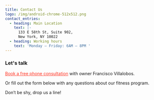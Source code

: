 ```yaml
---
title: Contact Us
logo: /img/android-chrome-512x512.png
contact_entries:
  - heading: Main Location
    text: |-
      133 E 58th St, Suite 902, 
      New York, NY 10022
  - heading: Working hours
    text: 'Monday – Friday: 6AM – 8PM '
---
```

<h3 class="f4 b lh-title mb2">Let's talk</h3>

<a href="https://calendly.com/isfny/15min" target="blank" style="color: #f32">Book a free phone consultation</a> with owner Francisco Villalobos. 

Or fill out the form below with any questions about our fitness program. 

Don’t be shy, drop us a line!
